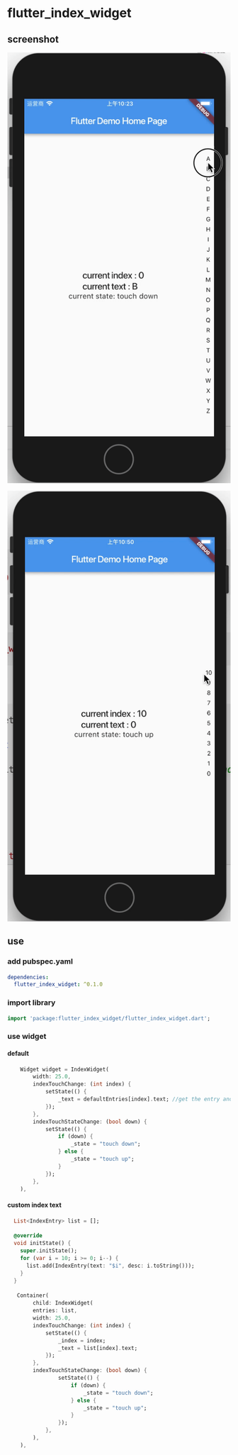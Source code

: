 # flutter_index_widget

## screenshot

![img](https://github.com/CaiJingLong/some_asset/blob/master/index_widget1.gif)

![custom index](https://github.com/CaiJingLong/some_asset/blob/master/index_widget2.gif)

## use

### add pubspec.yaml

```yaml
dependencies:
  flutter_index_widget: ^0.1.0
```

### import library

```dart
import 'package:flutter_index_widget/flutter_index_widget.dart';
```

### use widget

#### default

```dart
    Widget widget = IndexWidget(
        width: 25.0,
        indexTouchChange: (int index) {
            setState(() {
                _text = defaultEntries[index].text; //get the entry and text
            });
        },
        indexTouchStateChange: (bool down) {
            setState(() {
                if (down) {
                    _state = "touch down";
                } else {
                    _state = "touch up";
                }
            });
        },
    ),
```

#### custom index text

```dart
  List<IndexEntry> list = [];

  @override
  void initState() {
    super.initState();
    for (var i = 10; i >= 0; i--) {
      list.add(IndexEntry(text: "$i", desc: i.toString()));
    }
  }

   Container(
        child: IndexWidget(
        entries: list,
        width: 25.0,
        indexTouchChange: (int index) {
            setState(() {
                _index = index;
                _text = list[index].text;
            });
        },
        indexTouchStateChange: (bool down) {
                setState(() {
                    if (down) {
                        _state = "touch down";
                    } else {
                        _state = "touch up";
                    }
                });
            },
        ),
    ),  
```
